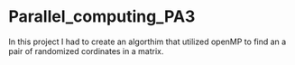 # Parallel_computing_PA3
In this project I had to create an algorthim that utilized openMP to find an a pair of randomized cordinates in a matrix.
